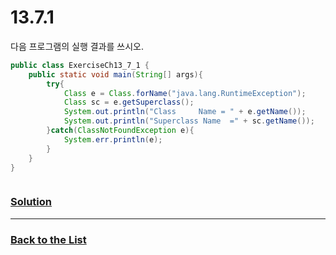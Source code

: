 # 13.7.1

다음 프로그램의 실행 결과를 쓰시오.

```java
public class ExerciseCh13_7_1 {
    public static void main(String[] args){
        try{
            Class e = Class.forName("java.lang.RuntimeException");
            Class sc = e.getSuperclass();
            System.out.println("Class     Name = " + e.getName());
            System.out.println("Superclass Name  =" + sc.getName());
        }catch(ClassNotFoundException e){
            System.err.println(e);
        }
    }
}



```

### [**Solution**](../Solutions/13.7.1.md)

___

### [**Back to the List**](../#list-of-problems)
